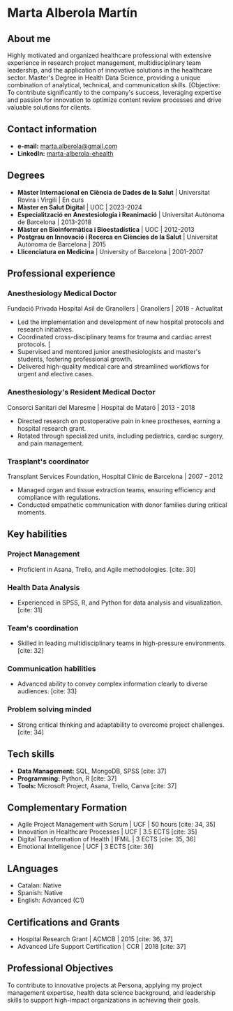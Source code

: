 # Marta Alberola Martín

## About me

Highly motivated and organized healthcare professional with extensive experience in research project management, multidisciplinary team leadership, and the application of innovative solutions in the healthcare sector. Master's Degree in Health Data Science, providing a unique combination of analytical, technical, and communication skills. [Objective: To contribute significantly to the company's success, leveraging expertise and passion for innovation to optimize content review processes and drive valuable solutions for clients.

## Contact information

* **e-mail:** [marta.alberola@gmail.com](mailto:marta.alberola@gmail.com)
* **LinkedIn:** [marta-alberola-ehealth](https://www.linkedin.com/in/marta-alberola-ehealth/)

## Degrees

* **Màster Internacional en Ciència de Dades de la Salut** | Universitat Rovira i Virgili | En curs 
* **Màster en Salut Digital** | UOC | 2023-2024 
* **Especialització en Anestesiologia i Reanimació** | Universitat Autònoma de Barcelona | 2013-2018 
* **Màster en Bioinformàtica i Bioestadística** | UOC | 2012-2013 
* **Postgrau en Innovació i Recerca en Ciències de la Salut** | Universitat Autònoma de Barcelona | 2015 
* **Llicenciatura en Medicina** | University of Barcelona | 2001-2007 

## Professional experience

### Anesthesiology Medical Doctor

Fundació Privada Hospital Asil de Granollers | Granollers | 2018 - Actualitat

* Led the implementation and development of new hospital protocols and research initiatives. 
* Coordinated cross-disciplinary teams for trauma and cardiac arrest protocols. [
* Supervised and mentored junior anesthesiologists and master's students, fostering professional growth. 
* Delivered high-quality medical care and streamlined workflows for urgent and elective cases. 

### Anesthesiology's Resident Medical Doctor

Consorci Sanitari del Maresme | Hospital de Mataró | 2013 - 2018 

* Directed research on postoperative pain in knee prostheses, earning a hospital research grant. 
* Rotated through specialized units, including pediatrics, cardiac surgery, and pain management. 

### Trasplant's coordinator

Transplant Services Foundation, Hospital Clínic de Barcelona | 2007 - 2012 

* Managed organ and tissue extraction teams, ensuring efficiency and compliance with regulations. 
* Conducted empathetic communication with donor families during critical moments.

## Key habilities

### Project Management

* Proficient in Asana, Trello, and Agile methodologies. [cite: 30]

### Health Data Analysis

* Experienced in SPSS, R, and Python for data analysis and visualization. [cite: 31]

### Team's coordination

* Skilled in leading multidisciplinary teams in high-pressure environments. [cite: 32]

### Communication habilities

* Advanced ability to convey complex information clearly to diverse audiences. [cite: 33]

### Problem solving minded

* Strong critical thinking and adaptability to overcome project challenges. [cite: 34]

## Tech skills

* **Data Management:** SQL, MongoDB, SPSS [cite: 37]
* **Programming:** Python, R [cite: 37]
* **Tools:** Microsoft Project, Asana, Trello, Canva [cite: 37]

## Complementary Formation

* Agile Project Management with Scrum | UCF | 50 hours [cite: 34, 35]
* Innovation in Healthcare Processes | UCF | 3.5 ECTS [cite: 35]
* Digital Transformation of Health | IFMiL | 3 ECTS [cite: 35, 36]
* Emotional Intelligence | UCF | 3 ECTS [cite: 36]

## LAnguages

* Catalan: Native
* Spanish: Native
* English: Advanced (C1)

## Certifications and Grants

* Hospital Research Grant | ACMCB | 2015 [cite: 36, 37]
* Advanced Life Support Certification | CCR | 2018 [cite: 37]

## Professional Objectives

To contribute to innovative projects at Persona, applying my project management expertise, health data science background, and leadership skills to support high-impact organizations in achieving their goals.
